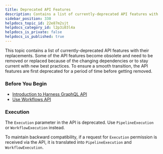 ```yaml
---
title: Deprecated API Features
description: Contains a list of currently-deprecated API features with their replacements.
sidebar_position: 330
helpdocs_topic_id: 22e87m2sjt
helpdocs_category_id: l2p3i03l4a
helpdocs_is_private: false
helpdocs_is_published: true
---
```


This topic contains a list of currently-deprecated API features with their replacements. Some of the API features become obsolete and need to be removed or replaced because of the changing dependencies or to stay current with new best practices. To ensure a smooth transition, the API features are first deprecated for a period of time before getting removed.

### Before You Begin

* [​Introduction to Harness GraphQL API](harness-api.md)
* [Use Workflows API](use-workflows-api.md)

### Execution

The `Execution` parameter in the API is deprecated. Use `PipelineExecution` or `WorkflowExecution` instead.

To maintain backward compatibility, if a request for `Execution` permission is received via the API, it is translated into `PipelineExecution` and `WorkflowExecution`.

